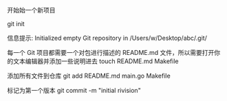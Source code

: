 开始始一个新项目

git init

信息提示: Initialized empty Git repository in /Users/w/Desktop/abc/.git/


每一个 Git 项目都需要一个对包进行描述的 README.md 文件，所以需要打开你的文本编辑器并添加一些说明进去
touch README.md Makefile

添加所有文件到仓库
git add README.md main.go Makefile

标记为第一个版本
git commit -m "initial rivision"

